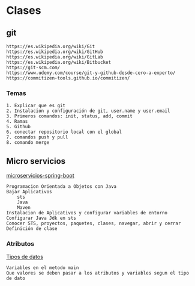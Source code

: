 # Clases

## git
	https://es.wikipedia.org/wiki/Git
	https://es.wikipedia.org/wiki/GitHub
	https://es.wikipedia.org/wiki/GitLab
	https://es.wikipedia.org/wiki/Bitbucket
	https://git-scm.com/
	https://www.udemy.com/course/git-y-github-desde-cero-a-experto/
	https://commitizen-tools.github.io/commitizen/

### Temas
	1. Explicar que es git
	2. Instalacion y configuración de git, user.name y user.email
	3. Primeros comandos: init, status, add, commit
	4. Ramas
	5. Github
	6. conectar repositorio local con el global
	7. comandos push y pull
	8. comando merge

## Micro servicios
[microservicios-spring-boot](https://www.qindel.com/que-son-los-microservicios-spring-boot/#:~:text=%C2%BFQu%C3%A9%20son%20los%20microservicios%20Spring,de%20realizar%20una%20tarea%20espec%C3%ADfica.)

	Programacion Orientada a Objetos con Java
	Bajar Aplicativos
		sts
		Java
		Maven
	Instalacion de Aplicativos y configurar variables de entorno
	Configurar Java Jdk en sts
	Conocer STS, proyectos, paquetes, clases, navegar, abrir y cerrar 
	Definición de clase

### Atributos
[Tipos de datos](https://www.manualweb.net/java/tipos-datos-primitivos-java/)

    Variables en el metodo main
    Que valores se deben pasar a los atributos y variables segun el tipo de dato

